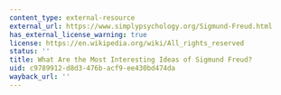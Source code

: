 ```yaml
---
content_type: external-resource
external_url: https://www.simplypsychology.org/Sigmund-Freud.html
has_external_license_warning: true
license: https://en.wikipedia.org/wiki/All_rights_reserved
status: ''
title: What Are the Most Interesting Ideas of Sigmund Freud?
uid: c9789912-d8d3-476b-acf9-ee430bd474da
wayback_url: ''
---
```

